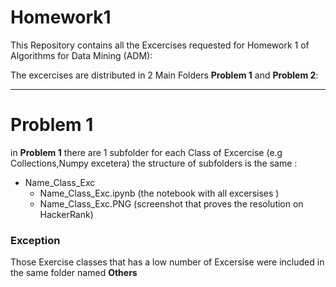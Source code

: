 # Homework1


This Repository contains all the Excercises requested for Homework 1 of Algorithms for Data Mining (ADM):

The excercises are distributed in 2 Main Folders **Problem 1** and **Problem 2**:

-----------------------------------------------------------------------------------------------------------------------------------------------------------------------------------
# Problem 1

in  **Problem 1** there are 1 subfolder for each Class of Excercise (e.g Collections,Numpy excetera)
the structure of subfolders is the same :

* Name_Class_Exc
    + Name_Class_Exc.ipynb (the notebook with all excersises )
    + Name_Class_Exc.PNG (screenshot that proves the resolution on HackerRank)
    
### Exception
Those Exercise classes that has a low number of Excersise were included in the same folder named **Others**
